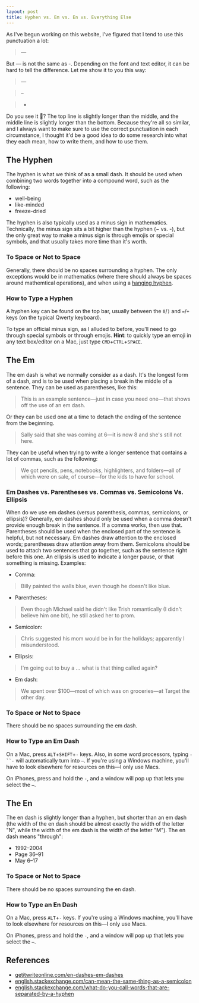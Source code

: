 ```yaml
---
layout: post
title: Hyphen vs. Em vs. En vs. Everything Else
---
```


As I've begun working on this website, I've figured that I tend to use this punctuation a lot:
> —

But — is not the same as -. Depending on the font and text editor, it can be hard to tell the difference. Let me show it to you this way:
> —

> –

> -

Do you see it 👀? The top line is slightly longer than the middle, and the middle line is slightly longer than the bottom. Because they're all so similar, and I always want to make sure to use the correct punctuation in each circumstance, I thought it'd be a good idea to do some research into what they each mean, how to write them, and how to use them.

## The Hyphen

The hyphen is what we think of as a small dash. It should be used when combining two words together into a compound word, such as the following:
* well-being
* like-minded
* freeze-dried

The hyphen is also typically used as a minus sign in mathematics. Technically, the minus sign sits a bit higher than the hyphen (− vs. -), but the only great way to make a minus sign is through emojis or special symbols, and that usually takes more time than it's worth.

### To Space or Not to Space

Generally, there should be no spaces surrounding a hyphen. The only exceptions would be in mathematics (where there should always be spaces around mathemtical operations), and when using a <a href="https://en.wikipedia.org/wiki/Hyphen#Suspended_hyphens" target="_blank">hanging hyphen</a>.

### How to Type a Hyphen

A hyphen key can be found on the top bar, usually between the `0`/`)` and `=`/`+` keys (on the typical Qwerty keyboard).

To type an official minus sign, as I alluded to before, you'll need to go through special symbols or through emojis. **Hint**: to quickly type an emoji in any text box/editor on a Mac, just type `CMD`+`CTRL`+`SPACE`.

## The Em

The em dash is what we normally consider as a dash. It's the longest form of a dash, and is to be used when placing a break in the middle of a sentence. They can be used as parentheses, like this:
> This is an example sentence—just in case you need one—that shows off the use of an em dash.

Or they can be used one at a time to detach the ending of the sentence from the beginning.
> Sally said that she was coming at 6—it is now 8 and she's still not here.

They can be useful when trying to write a longer sentence that contains a lot of commas, such as the following:
> We got pencils, pens, notebooks, highlighters, and folders—all of which were on sale, of course—for the kids to have for school.

### Em Dashes vs. Parentheses vs. Commas vs. Semicolons Vs. Ellipsis

When do we use em dashes (versus parenthesis, commas, semicolons, or ellipsis)? Generally, em dashes should only be used when a comma doesn't provide enough break in the sentence. If a comma works, then use that. Parentheses should be used when the enclosed part of the sentence is helpful, but not necessary. Em dashes draw attention to the enclosed words; parentheses draw attention away from them. Semicolons should be used to attach two sentences that go together, such as the sentence right before this one. An ellipsis is used to indicate a longer pause, or that something is missing. Examples:
* Comma:
> Billy painted the walls blue, even though he doesn't like blue.
* Parentheses:
> Even though Michael said he didn't like Trish romantically (I didn't believe him one bit), he still asked her to prom.
* Semicolon:
> Chris suggested his mom would be in for the holidays; apparently I misunderstood.
* Ellipsis:
> I'm going out to buy a ... what is that thing called again?
* Em dash:
> We spent over $100—most of which was on groceries—at Target the other day.

### To Space or Not to Space

There should be no spaces surrounding the em dash.

### How to Type an Em Dash

On a Mac, press `ALT`+`SHIFT`+`-` keys. Also, in some word processors, typing `-``-` will automatically turn into `—`. If you're using a Windows machine, you'll have to look elsewhere for resources on this—I only use Macs.

On iPhones, press and hold the `-`, and a window will pop up that lets you select the `—`.

## The En

The en dash is slightly longer than a hyphen, but shorter than an em dash (the width of the en dash should be almost exactly the width of the letter "N", while the width of the em dash is the width of the letter "M"). The en dash means "through":
* 1992–2004
* Page 36–91
* May 6–17

### To Space or Not to Space

There should be no spaces surrounding the en dash.

### How to Type an En Dash

On a Mac, press `ALT`+`-` keys. If you're using a Windows machine, you'll have to look elsewhere for resources on this—I only use Macs.

On iPhones, press and hold the `-`, and a window will pop up that lets you select the `–`.

## References

* <a href="https://getitwriteonline.com/articles/en-dashes-em-dashes/" target="_blank">getitwriteonline.com/en-dashes-em-dashes</a>
* <a href="https://english.stackexchange.com/questions/20198/can-mean-the-same-thing-as-a-semicolon" target="_blank">english.stackexchange.com/can-mean-the-same-thing-as-a-semicolon</a>
* <a href="https://english.stackexchange.com/questions/13855/what-do-you-call-words-that-are-separated-by-a-hyphen" target="_blank">english.stackexchange.com/what-do-you-call-words-that-are-separated-by-a-hyphen</a>
